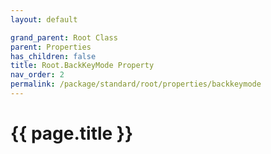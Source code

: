 ```yaml
---
layout: default

grand_parent: Root Class
parent: Properties
has_children: false
title: Root.BackKeyMode Property
nav_order: 2
permalink: /package/standard/root/properties/backkeymode
---
```

# {{ page.title }}

